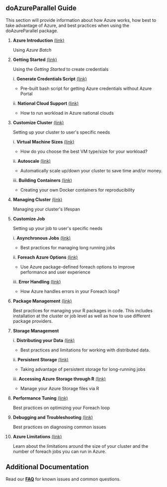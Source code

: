 ## doAzureParallel Guide 
This section will provide information about how Azure works, how best to take advantage of Azure, and best practices when using the doAzureParallel package.

1. **Azure Introduction** [(link)](./00-azure-introduction.md)

   Using *Azure Batch*

2. **Getting Started** [(link)](./01-getting-started.md)

    Using the *Getting Started* to create credentials
    
    i. **Generate Credentials Script** [(link)](./02-getting-started-script.md)

    - Pre-built bash script for getting Azure credentials without Azure Portal

    ii. **National Cloud Support** [(link)](./03-national-clouds.md)

    - How to run workload in Azure national clouds

3. **Customize Cluster** [(link)](./30-customize-cluster.md)

    Setting up your cluster to user's specific needs

    i. **Virtual Machine Sizes** [(link)](./31-vm-sizes.md)
    
    - How do you choose the best VM type/size for your workload?

    ii. **Autoscale** [(link)](./32-autoscale.md)
  
    - Automatically scale up/down your cluster to save time and/or money.
  
    iii. **Building Containers** [(link)](./33-building-containers.md)
    
      - Creating your own Docker containers for reproducibility
4. **Managing Cluster** [(link)](./40-clusters.md)

    Managing your cluster's lifespan

5. **Customize Job**

    Setting up your job to user's specific needs
    
    i. **Asynchronous Jobs** [(link)](./51-long-running-job.md)
    
    - Best practices for managing long running jobs
  
    ii. **Foreach Azure Options** [(link)](./52-azure-foreach-options.md)
        
    - Use Azure package-defined foreach options to improve performance and user experience
  
    iii. **Error Handling** [(link)](./53-error-handling.md)
    
    - How Azure handles errors in your Foreach loop? 
    
6. **Package Management** [(link)](./20-package-management.md)

    Best practices for managing your R packages in code. This includes installation at the cluster or job level as well as how to use different package providers.

7. **Storage Management**
    
    i. **Distributing your Data** [(link)](./71-distributing-data.md)
    
    - Best practices and limitations for working with distributed data.

    ii. **Persistent Storage** [(link)](./72-persistent-storage.md)

    - Taking advantage of persistent storage for long-running jobs
   
    iii. **Accessing Azure Storage through R** [(link)](./73-managing-storage.md)
    
    - Manage your Azure Storage files via R 

8. **Performance Tuning** [(link)](./80-performance-tuning.md)

    Best practices on optimizing your Foreach loop

9. **Debugging and Troubleshooting** [(link)](./90-troubleshooting.md)
    
    Best practices on diagnosing common issues

10. **Azure Limitations** [(link)](./91-quota-limitations.md)

    Learn about the limitations around the size of your cluster and the number of foreach jobs you can run in Azure.
   
## Additional Documentation
Read our [**FAQ**](./92-faq.md) for known issues and common questions.
